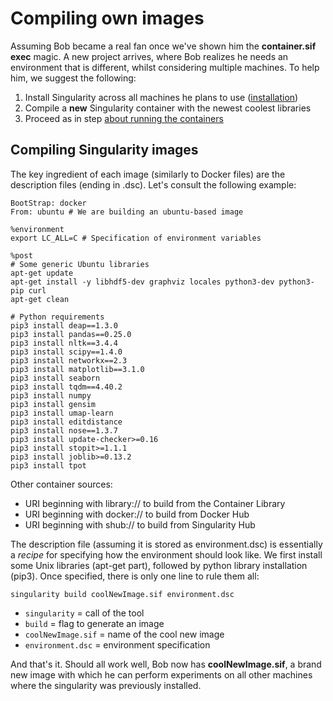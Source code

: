 # Compiling own images

Assuming Bob became a real fan once we've shown him the **container.sif exec** magic.
A new project arrives, where Bob realizes he needs an environment that is different, whilst considering multiple machines. To help him, we suggest the following:

1. Install Singularity across all machines he plans to use ([installation](installation.md))
2. Compile a **new** Singularity container with the newest coolest libraries
3. Proceed as in step [about running the containers](running.md)

## Compiling Singularity images
The key ingredient of each image (similarly to Docker files) are the description files (ending in .dsc). Let's consult the following example:

```
BootStrap: docker
From: ubuntu # We are building an ubuntu-based image

%environment
export LC_ALL=C # Specification of environment variables

%post
# Some generic Ubuntu libraries
apt-get update
apt-get install -y libhdf5-dev graphviz locales python3-dev python3-pip curl
apt-get clean

# Python requirements
pip3 install deap==1.3.0
pip3 install pandas==0.25.0
pip3 install nltk==3.4.4
pip3 install scipy==1.4.0
pip3 install networkx==2.3
pip3 install matplotlib==3.1.0
pip3 install seaborn
pip3 install tqdm==4.40.2
pip3 install numpy
pip3 install gensim
pip3 install umap-learn
pip3 install editdistance
pip3 install nose==1.3.7
pip3 install update-checker>=0.16
pip3 install stopit>=1.1.1
pip3 install joblib>=0.13.2
pip3 install tpot

```

Other container sources:
+ URI beginning with library:// to build from the Container Library
+ URI beginning with docker:// to build from Docker Hub
+ URI beginning with shub:// to build from Singularity Hub

The description file (assuming it is stored as environment.dsc) is essentially a *recipe* for specifying how the environment should look like. We first install some Unix libraries (apt-get part), followed by python library installation (pip3). Once specified, there is only one line to rule them all:

```
singularity build coolNewImage.sif environment.dsc
```

+ `singularity` = call of the tool
+ `build` = flag to generate an image
+ `coolNewImage.sif` = name of the cool new image
+ `environment.dsc` = environment specification

And that's it. Should all work well, Bob now has **coolNewImage.sif**, a brand new image with which he can perform experiments on all other machines where the singularity was previously installed.